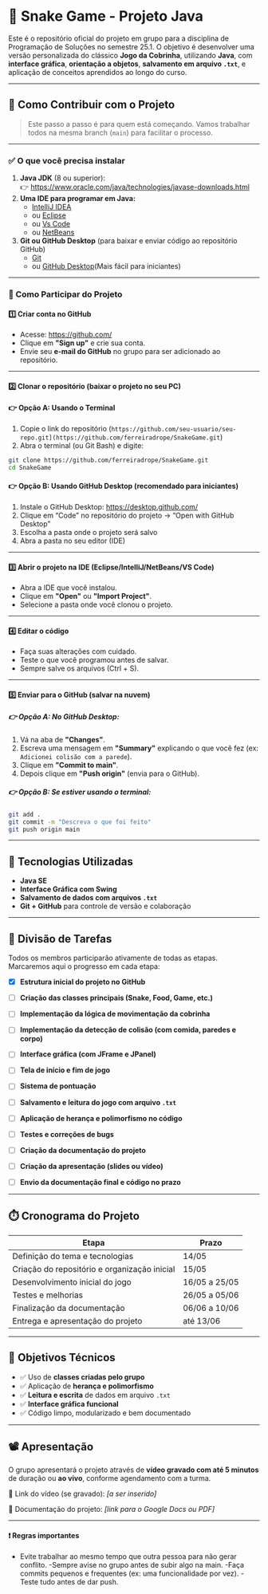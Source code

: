 # 🐍 Snake Game - Projeto Java

Este é o repositório oficial do projeto em grupo para a disciplina de Programação de Soluções no semestre 25.1. O objetivo é desenvolver uma versão personalizada do clássico **Jogo da Cobrinha**, utilizando **Java**, com **interface gráfica**, **orientação a objetos**, **salvamento em arquivo `.txt`**, e aplicação de conceitos aprendidos ao longo do curso.

---

## 🚀 Como Contribuir com o Projeto 

> Este passo a passo é para quem está começando. Vamos trabalhar todos na mesma branch (`main`) para facilitar o processo.

---

### ✅ O que você precisa instalar

1. **Java JDK** (8 ou superior):  
   👉 https://www.oracle.com/java/technologies/javase-downloads.html  
2. **Uma IDE para programar em Java:**  
   - [IntelliJ IDEA](https://www.jetbrains.com/idea/download/) 
   - ou [Eclipse](https://www.eclipse.org/downloads/)
   - ou [Vs Code](https://code.visualstudio.com/download)
   - ou [NetBeans](https://netbeans.apache.org/front/main/download/)
3. **Git ou GitHub Desktop** (para baixar e enviar código ao repositório GitHub)
   - [Git](https://git-scm.com/downloads) 
   - ou [GitHub Desktop](https://desktop.github.com/)(Mais fácil para iniciantes)
    
---

### 📌 Como Participar do Projeto

#### 1️⃣ Criar conta no GitHub

- Acesse: https://github.com/
- Clique em **"Sign up"** e crie sua conta.
- Envie seu **e-mail do GitHub** no grupo para ser adicionado ao repositório.

---

#### 2️⃣ Clonar o repositório (baixar o projeto no seu PC)

#### 👉 Opção A: Usando o Terminal
1. Copie o link do repositório (`https://github.com/seu-usuario/seu-repo.git](https://github.com/ferreiradrope/SnakeGame.git`)
2. Abra o terminal (ou Git Bash) e digite:
```bash
git clone https://github.com/ferreiradrope/SnakeGame.git
cd SnakeGame
```

#### 👉 Opção B: Usando GitHub Desktop (recomendado para iniciantes)
1. Instale o GitHub Desktop: https://desktop.github.com/
2. Clique em “Code” no repositório do projeto → “Open with GitHub Desktop”
3. Escolha a pasta onde o projeto será salvo
4. Abra a pasta no seu editor (IDE)

---

#### 3️⃣ Abrir o projeto na IDE (Eclipse/IntelliJ/NetBeans/VS Code)

- Abra a IDE que você instalou.
- Clique em **"Open"** ou **"Import Project"**.
- Selecione a pasta onde você clonou o projeto.

---

#### 4️⃣ Editar o código

- Faça suas alterações com cuidado.
- Teste o que você programou antes de salvar.
- Sempre salve os arquivos (Ctrl + S).

---

#### 5️⃣ Enviar para o GitHub (salvar na nuvem)

##### 👉 Opção A: No GitHub Desktop:

1. Vá na aba de **"Changes"**.
2. Escreva uma mensagem em **"Summary"** explicando o que você fez (ex: `Adicionei colisão com a parede`).
3. Clique em **"Commit to main"**.
4. Depois clique em **"Push origin"** (envia para o GitHub).

##### 👉 Opção B: Se estiver usando o terminal:

```bash
git add .
git commit -m "Descreva o que foi feito"
git push origin main
```

---

## 🧪 Tecnologias Utilizadas

- **Java SE**
- **Interface Gráfica com Swing**
- **Salvamento de dados com arquivos `.txt`**
- **Git + GitHub** para controle de versão e colaboração

---

## 📌 Divisão de Tarefas
Todos os membros participarão ativamente de todas as etapas. Marcaremos aqui o progresso em cada etapa:

- [X] **Estrutura inicial do projeto no GitHub**  

- [ ] **Criação das classes principais (Snake, Food, Game, etc.)**  

- [ ] **Implementação da lógica de movimentação da cobrinha**  

- [ ] **Implementação da detecção de colisão (com comida, paredes e corpo)**  

- [ ] **Interface gráfica (com JFrame e JPanel)**  

- [ ] **Tela de início e fim de jogo**  
 
- [ ] **Sistema de pontuação**  

- [ ] **Salvamento e leitura do jogo com arquivo `.txt`**  
 
- [ ] **Aplicação de herança e polimorfismo no código**  

- [ ] **Testes e correções de bugs**  
 
- [ ] **Criação da documentação do projeto**  

- [ ] **Criação da apresentação (slides ou vídeo)**  

- [ ] **Envio da documentação final e código no prazo**  

---

## ⏱️ Cronograma do Projeto

| Etapa | Prazo |
|-------|-------------|
| Definição do tema e tecnologias | 14/05 |
| Criação do repositório e organização inicial | 15/05 |
| Desenvolvimento inicial do jogo | 16/05 a 25/05 |
| Testes e melhorias | 26/05 a 05/06 |
| Finalização da documentação | 06/06 a 10/06 |
| Entrega e apresentação do projeto | até 13/06 |

---

## 🎯 Objetivos Técnicos

- ✅ Uso de **classes criadas pelo grupo**
- ✅ Aplicação de **herança e polimorfismo**
- ✅ **Leitura e escrita** de dados em arquivo `.txt`
- ✅ **Interface gráfica funcional**
- ✅ Código limpo, modularizado e bem documentado

---

## 📽️ Apresentação

O grupo apresentará o projeto através de **vídeo gravado com até 5 minutos** de duração ou **ao vivo**, conforme agendamento com a turma.

🎥 Link do vídeo (se gravado): _[a ser inserido]_

📄 Documentação do projeto: _[link para o Google Docs ou PDF]_

---

#### ❗ Regras importantes 
- Evite trabalhar ao mesmo tempo que outra pessoa para não gerar conflito.
-Sempre avise no grupo antes de subir algo na main.
-Faça commits pequenos e frequentes (ex: uma funcionalidade por vez).
-Teste tudo antes de dar push.

